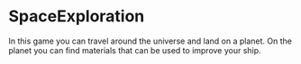 # SpaceExploration
In this game you can travel around the universe and land on a planet. On the planet you can find materials that can be used to improve your ship.
